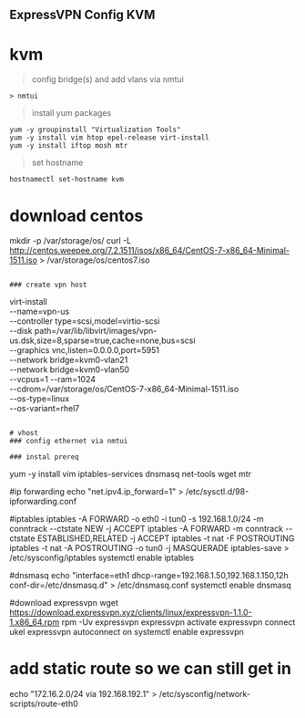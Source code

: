 
ExpressVPN Config KVM
-----

# kvm

> config bridge(s) and add vlans via nmtui
>
```
> nmtui
```
>
> install yum packages
>
```
yum -y groupinstall "Virtualization Tools"
yum -y install vim htop epel-release virt-install
yum -y install iftop mosh mtr
```
>
> set hostname
>
```
hostnamectl set-hostname kvm
```

# download centos
mkdir -p /var/storage/os/
curl -L http://centos.weepee.org/7.2.1511/isos/x86_64/CentOS-7-x86_64-Minimal-1511.iso > /var/storage/os/centos7.iso
```

### create vpn host

```
virt-install \
   --name=vpn-us \
   --controller type=scsi,model=virtio-scsi \
   --disk path=/var/lib/libvirt/images/vpn-us.dsk,size=8,sparse=true,cache=none,bus=scsi \
   --graphics vnc,listen=0.0.0.0,port=5951 \
   --network bridge=kvm0-vlan21 \
   --network bridge=kvm0-vlan50 \
   --vcpus=1 --ram=1024 \
   --cdrom=/var/storage/os/CentOS-7-x86_64-Minimal-1511.iso \
   --os-type=linux \
   --os-variant=rhel7
```

# vhost
### config ethernet via nmtui

### instal prereq

```
yum -y install vim iptables-services dnsmasq net-tools wget mtr

#ip forwarding
echo "net.ipv4.ip_forward=1" > /etc/sysctl.d/98-ipforwarding.conf

#iptables
iptables -A FORWARD -o eth0 -i tun0 -s 192.168.1.0/24 -m conntrack --ctstate NEW -j ACCEPT
iptables -A FORWARD  -m conntrack --ctstate ESTABLISHED,RELATED -j ACCEPT
iptables -t nat -F POSTROUTING
iptables -t nat -A POSTROUTING -o tun0 -j MASQUERADE
iptables-save > /etc/sysconfig/iptables
systemctl enable iptables

#dnsmasq
echo "interface=eth1
dhcp-range=192.168.1.50,192.168.1.150,12h
conf-dir=/etc/dnsmasq.d" > /etc/dnsmasq.conf
systemctl enable dnsmasq

#download expressvpn
wget https://download.expressvpn.xyz/clients/linux/expressvpn-1.1.0-1.x86_64.rpm
rpm -Uv expressvpn<tab>
expressvpn activate
expressvpn connect ukel
expressvpn autoconnect on
systemctl enable expressvpn

# add static route so we can still get in
echo "172.16.2.0/24 via 192.168.192.1" > /etc/sysconfig/network-scripts/route-eth0
```
